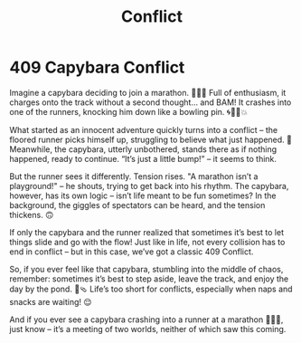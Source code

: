 ﻿---
category: 4xx
code: 409
cover: https://firebasestorage.googleapis.com/v0/b/capy-http.appspot.com/o/Capy-409-750x600.webp?alt=media
thumbnail: https://firebasestorage.googleapis.com/v0/b/capy-http.appspot.com/o/Capy-409-250x200.webp?alt=media
coverAlt: Conflict
description: Conflict
tags:
- 4xx
title: Conflict
---


# 409 Capybara Conflict

Imagine a capybara deciding to join a marathon. 🏃‍♂️🦫 Full of enthusiasm, it charges onto the track without a second thought… and BAM! It crashes into one of the runners, knocking him down like a bowling pin. 🌀🏃‍♂️💥

What started as an innocent adventure quickly turns into a conflict – the floored runner picks himself up, struggling to believe what just happened. 😤 Meanwhile, the capybara, utterly unbothered, stands there as if nothing happened, ready to continue. “It’s just a little bump!” – it seems to think.

But the runner sees it differently. Tension rises. "A marathon isn’t a playground!" – he shouts, trying to get back into his rhythm. The capybara, however, has its own logic – isn’t life meant to be fun sometimes? In the background, the giggles of spectators can be heard, and the tension thickens. 🙃

If only the capybara and the runner realized that sometimes it’s best to let things slide and go with the flow! Just like in life, not every collision has to end in conflict – but in this case, we’ve got a classic 409 Conflict.

So, if you ever feel like that capybara, stumbling into the middle of chaos, remember: sometimes it’s best to step aside, leave the track, and enjoy the day by the pond. 🌊🩴 Life’s too short for conflicts, especially when naps and snacks are waiting! 😌

And if you ever see a capybara crashing into a runner at a marathon 🏃‍♂️🦫, just know – it’s a meeting of two worlds, neither of which saw this coming.